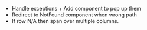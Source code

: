 - Handle exceptions + Add component to pop up them
- Redirect to NotFound component when wrong path
- If row N/A then span over multiple columns.
